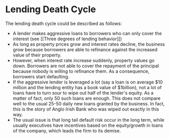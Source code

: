 
# Lending Death Cycle 
The lending death cycle could be described as follows:
- A lender makes aggressive loans to borrowers who can only cover the interest  (see [[Three degrees of lending behavior]])
- As long as property prices grow and interest rates decline, the business grow because borrowers are able to refinance against the increased value of their property.
- However, when interest rate increase suddenly, property values go down. Borrowers are not able to cover the repayment of the principal because nobody is willing to refinance them. As a consequence, borrowers start defaulting.
- If the aggressive lender is leveraged a lot (say a loan is on average $10 million and the lending entity has a book value of $1billion), not a lot of loans have to turn sour to wipe out half of the lender's equity. As a matter of fact, only 50 such loans are enough. This does not compare well to the usual 25-50 daily new loans granted by the business. In fact, this is the story of Anglo Irish Bank who was wiped out exactly in this way.
- The usual issue is that long tail default risk occur in the long term, while usually executives have incentives based on the equity/growth in loans of the company, which leads the firm to its demise.